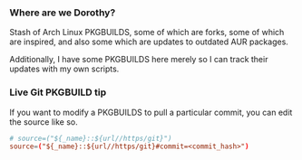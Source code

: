 ### Where are we Dorothy?
Stash of Arch Linux PKGBUILDS, some of which are forks, some of which are inspired,
and also some which are updates to outdated AUR packages.

Additionally, I have some PKGBUILDS here merely so I can track their updates
with my own scripts.

### Live Git PKGBUILD tip
If you want to modify a PKGBUILDS to pull a particular commit, you can edit
the source like so.

```conf
# source=("${_name}::${url//https/git}")
source=("${_name}::${url//https/git}#commit=<commit_hash>")
```
